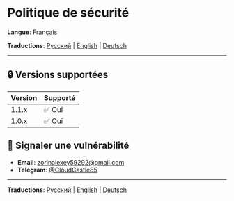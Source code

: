 # Politique de sécurité

**Langue**: Français

**Traductions**: [Русский](../ru/SECURITY.md) | [English](../en/SECURITY.md) | [Deutsch](../de/SECURITY.md)

---

## 🔒 Versions supportées

| Version | Supporté |
|---------|----------|
| 1.1.x   | ✅ Oui    |
| 1.0.x   | ✅ Oui    |

## 🐛 Signaler une vulnérabilité

- **Email**: zorinalexey59292@gmail.com
- **Telegram**: [@CloudCastle85](https://t.me/CloudCastle85)

---

**Traductions**: [Русский](../ru/SECURITY.md) | [English](../en/SECURITY.md) | [Deutsch](../de/SECURITY.md)
